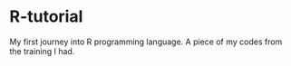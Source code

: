# R-tutorial
My first journey into R programming language. A piece of my codes from the training I had.

